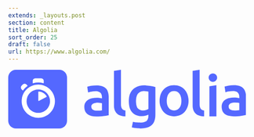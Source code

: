 ```yaml
---
extends: _layouts.post
section: content
title: Algolia
sort_order: 25
draft: false
url: https://www.algolia.com/
---
```

<svg xmlns="http://www.w3.org/2000/svg" width="485" height="120" viewBox="0 0 485 120"><g fill="none" fill-rule="evenodd"><path fill="#5468FF" d="M15.8-.001h88.4c8.7 0 15.8 7.065 15.8 15.8v88.405c0 8.7-7.064 15.795-15.8 15.795H15.8c-8.7 0-15.8-7.06-15.8-15.795V15.759C0 7.064 7.06-.001 15.8-.001"/><path fill="#FFF" d="M72.504 26.788v-4.114a5.209 5.209 0 00-5.21-5.206H55.15a5.209 5.209 0 00-5.21 5.206v4.224c0 .47.434.8.91.69a37.966 37.966 0 0110.57-1.49c3.465 0 6.894.47 10.21 1.38.44.11.874-.215.874-.69M39.22 32.173l-2.075-2.075a5.206 5.206 0 00-7.364 0l-2.48 2.476a5.185 5.185 0 000 7.355l2.04 2.04c.33.325.805.25 1.095-.075a39.876 39.876 0 013.975-4.66 37.68 37.68 0 014.7-4c.364-.22.4-.73.11-1.06m22.165 13.065v17.8c0 .51.55.874 1.02.62l15.825-8.19c.36-.18.47-.62.29-.98-3.28-5.755-9.37-9.685-16.405-9.94-.366 0-.73.29-.73.69m0 42.88c-13.195 0-23.916-10.706-23.916-23.88 0-13.176 10.72-23.876 23.916-23.876 13.2 0 23.914 10.7 23.914 23.876 0 13.174-10.68 23.88-23.915 23.88m0-57.8c-18.74 0-33.94 15.18-33.94 33.92 0 18.745 15.2 33.89 33.94 33.89s33.94-15.18 33.94-33.925c0-18.745-15.165-33.885-33.94-33.885"/><path fill="#5468FF" d="M239.214 95.177c-23.365.11-23.365-18.855-23.365-21.875l-.04-71.045 14.255-2.26v70.61c0 1.715 0 12.56 9.15 12.595v11.975zm-57.78-11.61c4.375 0 7.62-.255 9.88-.69V68.392a29.196 29.196 0 00-3.43-.695 33.742 33.742 0 00-4.955-.365c-1.57 0-3.175.11-4.775.365-1.606.22-3.065.655-4.34 1.275-1.275.62-2.335 1.495-3.1 2.62-.8 1.13-1.166 1.785-1.166 3.495 0 3.345 1.166 5.28 3.28 6.55 2.115 1.275 4.995 1.93 8.606 1.93zm-1.24-51.685c4.7 0 8.675.585 11.885 1.75 3.204 1.165 5.794 2.8 7.69 4.875 1.934 2.11 3.244 4.915 4.044 7.9.84 2.985 1.24 6.26 1.24 9.86v36.62c-2.184.47-5.505 1.015-9.95 1.67-4.445.655-9.44.985-14.984.985-3.68 0-7.07-.365-10.095-1.055-3.066-.69-5.65-1.82-7.84-3.385-2.15-1.565-3.826-3.57-5.065-6.04-1.206-2.48-1.826-5.97-1.826-9.61 0-3.495.69-5.715 2.046-8.12 1.38-2.4 3.24-4.365 5.575-5.895 2.37-1.53 5.065-2.62 8.165-3.275 3.1-.655 6.344-.985 9.695-.985 1.57 0 3.21.11 4.96.29 1.714.185 3.575.515 5.544.985v-2.33c0-1.635-.184-3.2-.584-4.655a10.012 10.012 0 00-2.045-3.895c-.986-1.13-2.256-2.005-3.86-2.62-1.605-.62-3.65-1.095-6.09-1.095-3.28 0-6.27.4-9.006.875-2.735.47-4.995 1.02-6.71 1.635l-1.71-11.68c1.786-.62 4.446-1.24 7.876-1.855 3.424-.66 7.11-.95 11.044-.95zm281.51 51.285c4.375 0 7.614-.255 9.875-.695v-14.48c-.8-.22-1.93-.475-3.425-.695a33.813 33.813 0 00-4.96-.365c-1.566 0-3.17.11-4.776.365-1.6.22-3.06.655-4.334 1.275-1.28.62-2.336 1.495-3.1 2.62-.805 1.13-1.166 1.785-1.166 3.495 0 3.345 1.166 5.28 3.28 6.55 2.15 1.31 4.995 1.93 8.606 1.93zm-1.206-51.645c4.7 0 8.675.58 11.886 1.745 3.204 1.165 5.794 2.8 7.69 4.875 1.894 2.075 3.244 4.915 4.044 7.9.84 2.985 1.24 6.26 1.24 9.865v36.615c-2.185.47-5.505 1.015-9.95 1.675-4.445.655-9.44.98-14.985.98-3.68 0-7.07-.365-10.094-1.055-3.065-.69-5.65-1.82-7.84-3.385-2.15-1.565-3.825-3.57-5.065-6.04-1.205-2.475-1.825-5.97-1.825-9.61 0-3.495.695-5.715 2.045-8.12 1.38-2.4 3.24-4.365 5.575-5.895 2.37-1.525 5.065-2.62 8.165-3.275 3.1-.655 6.344-.98 9.7-.98 1.565 0 3.204.11 4.954.29 1.75.18 3.575.51 5.54.985v-2.33c0-1.64-.18-3.205-.58-4.66a9.977 9.977 0 00-2.044-3.895c-.986-1.13-2.255-2.005-3.86-2.62-1.606-.62-3.65-1.09-6.09-1.09-3.28 0-6.27.4-9.006.87-2.734.475-4.995 1.02-6.71 1.64l-1.71-11.685c1.786-.62 4.446-1.235 7.876-1.855 3.424-.62 7.104-.945 11.044-.945zm-42.8-6.77c4.776 0 8.68-3.86 8.68-8.63 0-4.765-3.864-8.625-8.68-8.625-4.81 0-8.674 3.86-8.674 8.625 0 4.77 3.9 8.63 8.675 8.63zm7.18 70.425h-14.325v-61.44l14.325-2.255v63.695zm-25.114 0c-23.365.11-23.365-18.855-23.365-21.875l-.04-71.045 14.255-2.26v70.61c0 1.715 0 12.56 9.15 12.595v11.975zm-46.336-31.445c0-6.155-1.35-11.285-3.974-14.85-2.625-3.605-6.305-5.385-11.01-5.385-4.7 0-8.386 1.78-11.006 5.385-2.625 3.6-3.904 8.695-3.904 14.85 0 6.225 1.315 10.405 3.94 14.01 2.625 3.64 6.305 5.425 11.01 5.425 4.7 0 8.385-1.82 11.01-5.425 2.624-3.64 3.934-7.785 3.934-14.01zm14.58-.035c0 4.805-.69 8.44-2.114 12.41-1.42 3.965-3.425 7.35-6.01 10.155-2.59 2.8-5.69 4.985-9.336 6.515-3.644 1.525-9.26 2.4-12.065 2.4-2.81-.035-8.385-.835-11.995-2.4-3.61-1.565-6.71-3.715-9.295-6.515-2.59-2.805-4.594-6.19-6.054-10.155-1.456-3.97-2.185-7.605-2.185-12.41s.654-9.43 2.114-13.36c1.46-3.93 3.5-7.28 6.125-10.08 2.625-2.805 5.76-4.955 9.33-6.48 3.61-1.53 7.585-2.255 11.885-2.255 4.305 0 8.275.76 11.92 2.255 3.65 1.525 6.786 3.675 9.336 6.48 2.584 2.8 4.59 6.15 6.05 10.08 1.53 3.93 2.295 8.555 2.295 13.36zm-107.284 0c0 5.965 1.31 12.59 3.935 15.355 2.625 2.77 6.014 4.15 10.175 4.15 2.26 0 4.41-.325 6.414-.945 2.005-.62 3.606-1.35 4.886-2.22v-35.34c-1.02-.22-5.286-1.095-9.41-1.2-5.175-.15-9.11 1.965-11.88 5.345-2.736 3.39-4.12 9.32-4.12 14.855zm39.625 28.095c0 9.72-2.48 16.815-7.476 21.33-4.99 4.51-12.61 6.77-22.89 6.77-3.755 0-11.555-.73-17.79-2.11l2.295-11.285c5.216 1.09 12.106 1.385 15.716 1.385 5.72 0 9.805-1.165 12.245-3.495 2.445-2.33 3.644-5.785 3.644-10.375v-2.33c-1.42.69-3.28 1.385-5.575 2.115-2.294.69-4.954 1.055-7.95 1.055-3.934 0-7.51-.62-10.75-1.86-3.244-1.235-6.054-3.055-8.35-5.46-2.294-2.4-4.12-5.42-5.394-9.025-1.276-3.605-1.936-10.045-1.936-14.775 0-4.44.695-10.01 2.046-13.725 1.385-3.71 3.35-6.915 6.014-9.57 2.626-2.655 5.835-4.695 9.59-6.19 3.755-1.49 8.16-2.435 12.935-2.435 4.635 0 8.9.58 13.055 1.275 4.155.69 7.69 1.415 10.57 2.215v56.49z"/></g></svg>
